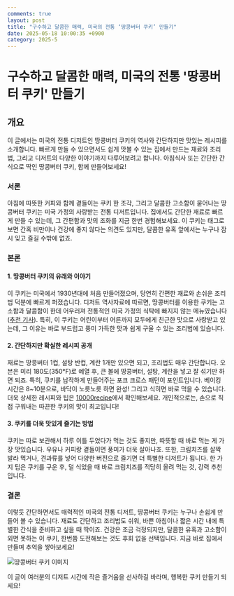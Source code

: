 ```yaml
---
comments: true
layout: post
title: "구수하고 달콤한 매력, 미국의 전통 ‘땅콩버터 쿠키’ 만들기"
date: 2025-05-18 10:00:35 +0900
category: 2025-5
---
```


# 구수하고 달콤한 매력, 미국의 전통 '땅콩버터 쿠키' 만들기

## 개요
이 글에서는 미국의 전통 디저트인 땅콩버터 쿠키의 역사와 간단하지만 맛있는 레시피를 소개합니다. 빠르게 만들 수 있으면서도 쉽게 맛볼 수 있는 집에서 만드는 재료와 조리법, 그리고 디저트의 다양한 이야기까지 다루어보려고 합니다. 아침식사 또는 간단한 간식으로 딱인 땅콩버터 쿠키, 함께 만들어보세요!

### 서론
아침에 따뜻한 커피와 함께 곁들이는 쿠키 한 조각, 그리고 달콤한 고소함이 묻어나는 땅콩버터 쿠키는 미국 가정의 사랑받는 전통 디저트입니다. 집에서도 간단한 재료로 빠르게 만들 수 있는데, 그 간편함과 맛의 조화를 지금 한번 경험해보세요. 이 쿠키는 태그로 보면 간혹 비만이나 건강에 좋지 않다는 의견도 있지만, 달콤한 유혹 앞에서는 누구나 잠시 잊고 즐길 수밖에 없죠.

### 본론
#### 1. 땅콩버터 쿠키의 유래와 이야기
이 쿠키는 미국에서 1930년대에 처음 만들어졌으며, 당연히 간편한 재료와 손쉬운 조리법 덕분에 빠르게 퍼졌습니다. 디저트 역사자료에 따르면, 땅콩버터를 이용한 쿠키는 고소함과 달콤함이 한데 어우러져 전통적인 미국 가정의 식탁에 빠지지 않는 메뉴였습니다 ([추천 기사](https://purrncloud.tistory.com/entry/A-Bite-of-History-Discovering-the-Roots-of-American-Cookies)). 특히, 이 쿠키는 어린이부터 어른까지 모두에게 친근한 맛으로 사랑받고 있는데, 그 이유는 바로 부드럽고 풍미 가득한 맛과 쉽게 구울 수 있는 조리법에 있습니다.

#### 2. 간단하지만 확실한 레시피 공개
재료는 땅콩버터 1컵, 설탕 반컵, 계란 1개만 있으면 되고, 조리법도 매우 간단합니다. 오븐은 미리 180도(350°F)로 예열 후, 큰 볼에 땅콩버터, 설탕, 계란을 넣고 잘 섞기만 하면 되죠. 특히, 쿠키를 납작하게 만들어주는 포크 크로스 패턴이 포인트입니다. 베이킹 시간은 8~10분으로, 바닥이 노릇노릇 하면 완성! 그리고 식히면 바로 먹을 수 있습니다. 
더욱 상세한 레시피와 팁은 [10000recipe](https://www.10000recipe.com/recipe/6960188)에서 확인해보세요. 개인적으로는, 손으로 직접 구워내는 따끈한 쿠키의 맛이 최고입니다!

#### 3. 쿠키를 더욱 맛있게 즐기는 방법
쿠키는 따로 보관해서 하루 이틀 두었다가 먹는 것도 좋지만, 따뜻할 때 바로 먹는 게 가장 맛있습니다. 우유나 커피랑 곁들이면 풍미가 더욱 살아나죠. 또한, 크림치즈를 살짝 발라 먹거나, 견과류를 넣어 다양한 버전으로 즐기면 더 특별한 디저트가 됩니다. 한 가지 팁은 쿠키를 구운 후, 덜 식었을 때 바로 크림치즈를 적당히 올려 먹는 것, 강력 추천입니다.

### 결론
이렇듯 간단하면서도 매력적인 미국의 전통 디저트, 땅콩버터 쿠키는 누구나 손쉽게 만들어 볼 수 있습니다. 재료도 간단하고 조리법도 쉬워, 바쁜 아침이나 짧은 시간 내에 특별한 간식을 준비하고 싶을 때 딱이죠. 건강은 조금 걱정되지만, 달콤한 유혹과 고소함이 외면 못하는 이 쿠키, 한번쯤 도전해보는 것도 후회 없을 선택입니다. 지금 바로 집에서 만들며 추억을 쌓아보세요!

![땅콩버터 쿠키 이미지](https://www.themealdb.com/images/media/meals/1544384070.jpg)

이 글이 여러분의 디저트 시간에 작은 즐거움을 선사하길 바라며, 행복한 쿠키 만들기 되세요!
